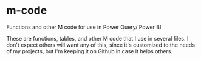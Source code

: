 # m-code
Functions and other M code for use in Power Query/ Power BI  

These are functions, tables, and other M code that I use in several files. I don't expect others will want any of this, since it's customized to the needs of my projects, but I'm keeping it on Github in case it helps others.
